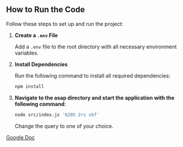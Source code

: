 ## How to Run the Code

Follow these steps to set up and run the project:

1. **Create a `.env` File**  

   Add a `.env` file to the root directory with all necessary environment variables.

2. **Install Dependencies**  

   Run the following command to install all required dependencies:

   ```bash
   npm install
   ```

3. **Navigate to the asap directory and start the application with the following command**:

    ```bash
    node src/index.js '6205 2rs skf'
    ```
    Change the query to one of your choice.


[Google Doc](https://docs.google.com/document/d/13kJUAbfuvs0Bk7dOruzrox4vOj0jZu3EFhC7HLqay48/edit?usp=sharing)
    
